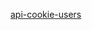 
[api-cookie-users](https://github.com/PacktPublishing/Building-Distributed-Applications-in-Gin/tree/main/chapter04)